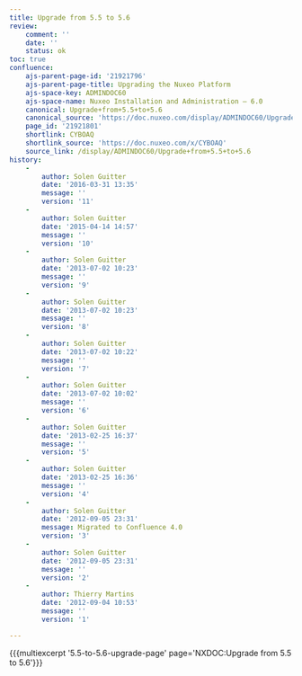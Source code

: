 ```yaml
---
title: Upgrade from 5.5 to 5.6
review:
    comment: ''
    date: ''
    status: ok
toc: true
confluence:
    ajs-parent-page-id: '21921796'
    ajs-parent-page-title: Upgrading the Nuxeo Platform
    ajs-space-key: ADMINDOC60
    ajs-space-name: Nuxeo Installation and Administration — 6.0
    canonical: Upgrade+from+5.5+to+5.6
    canonical_source: 'https://doc.nuxeo.com/display/ADMINDOC60/Upgrade+from+5.5+to+5.6'
    page_id: '21921801'
    shortlink: CYBOAQ
    shortlink_source: 'https://doc.nuxeo.com/x/CYBOAQ'
    source_link: /display/ADMINDOC60/Upgrade+from+5.5+to+5.6
history:
    - 
        author: Solen Guitter
        date: '2016-03-31 13:35'
        message: ''
        version: '11'
    - 
        author: Solen Guitter
        date: '2015-04-14 14:57'
        message: ''
        version: '10'
    - 
        author: Solen Guitter
        date: '2013-07-02 10:23'
        message: ''
        version: '9'
    - 
        author: Solen Guitter
        date: '2013-07-02 10:23'
        message: ''
        version: '8'
    - 
        author: Solen Guitter
        date: '2013-07-02 10:22'
        message: ''
        version: '7'
    - 
        author: Solen Guitter
        date: '2013-07-02 10:02'
        message: ''
        version: '6'
    - 
        author: Solen Guitter
        date: '2013-02-25 16:37'
        message: ''
        version: '5'
    - 
        author: Solen Guitter
        date: '2013-02-25 16:36'
        message: ''
        version: '4'
    - 
        author: Solen Guitter
        date: '2012-09-05 23:31'
        message: Migrated to Confluence 4.0
        version: '3'
    - 
        author: Solen Guitter
        date: '2012-09-05 23:31'
        message: ''
        version: '2'
    - 
        author: Thierry Martins
        date: '2012-09-04 10:53'
        message: ''
        version: '1'

---
```

{{{multiexcerpt '5.5-to-5.6-upgrade-page' page='NXDOC:Upgrade from 5.5 to 5.6'}}}

&nbsp;